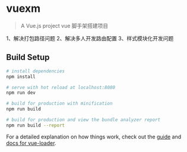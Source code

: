 # vuexm

> A Vue.js project
vue 脚手架搭建项目 

1、解决打包路径问题 
2、解决多人开发路由配置
3、样式模块化开发问题
## Build Setup

``` bash
# install dependencies
npm install

# serve with hot reload at localhost:8080
npm run dev

# build for production with minification
npm run build

# build for production and view the bundle analyzer report
npm run build --report
```

For a detailed explanation on how things work, check out the [guide](http://vuejs-templates.github.io/webpack/) and [docs for vue-loader](http://vuejs.github.io/vue-loader).
